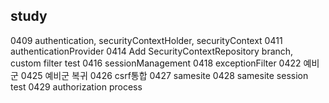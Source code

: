 ## study
0409 authentication, securityContextHolder, securityContext
0411 authenticationProvider
0414 Add SecurityContextRepository branch, custom filter test
0416 sessionManagement
0418 exceptionFilter
0422 예비군
0425 예비군 복귀
0426 csrf통합
0427 samesite
0428 samesite session test
0429 authorization process


